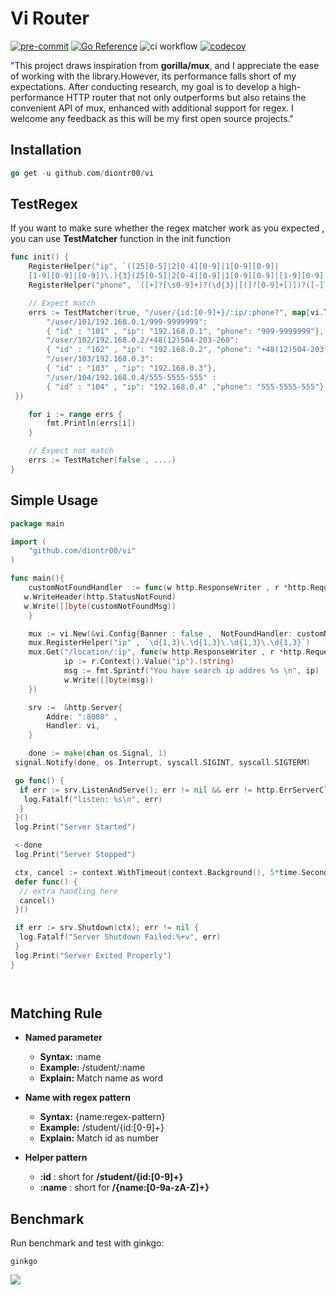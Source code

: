 # Vi Router

[![pre-commit](https://img.shields.io/badge/pre--commit-enabled-brightgreen?logo=pre-commit)](https://github.com/pre-commit/pre-commit)
[![Go Reference](https://pkg.go.dev/badge/github.com/diontr00/vi.svg)](https://pkg.go.dev/github.com/diontr00/vi)
![ci workflow](https://github.com/diontr00/vi/actions/workflows/ci.yml/badge.svg)
[![codecov](https://codecov.io/gh/diontr00/vi/graph/badge.svg?token=bPz6VDXHae)](https://codecov.io/gh/diontr00/vi)

"This project draws inspiration from **gorilla/mux**, and I appreciate
the ease of working with the library.However, its performance
falls short of my expectations. After conducting research, my goal
is to develop a high-performance HTTP router that not only
outperforms but also retains the convenient API of mux,
enhanced with additional support for regex. I welcome any feedback
as this will be my first open source projects."

## Installation

```go
go get -u github.com/diontr00/vi
```

## TestRegex

If you want to make sure whether the regex matcher work as you expected , you can use **TestMatcher** function in the init function

```go
func init() {
    RegisterHelper("ip", `((25[0-5]|2[0-4][0-9]|1[0-9][0-9]|
    [1-9][0-9]|[0-9])\.){3}(25[0-5]|2[0-4][0-9]|1[0-9][0-9]|[1-9][0-9]|[0-9])`)
    RegisterHelper("phone", `([+]?[\s0-9]+)?(\d{3}|[(]?[0-9]+[)])?([-]?[\s]?[0-9])+`)

    // Expect match
    errs := TestMatcher(true, "/user/{id:[0-9]+}/:ip/:phone?", map[vi.TestUrl]vi.TestResult{
        "/user/101/192.168.0.1/999-9999999":
        { "id" : "101" , "ip": "192.168.0.1", "phone": "999-9999999"},
        "/user/102/192.168.0.2/+48(12)504-203-260":
        { "id" : "102" , "ip": "192.168.0.2", "phone": "+48(12)504-203-260"},
        "/user/103/192.168.0.3":
        { "id" : "103" , "ip": "192.168.0.3"},
        "/user/104/192.168.0.4/555-5555-555" :
        { "id" : "104" , "ip": "192.168.0.4" ,"phone": "555-5555-555"}
 })

    for i := range errs {
        fmt.Println(errs[i])
    }

    // Expect not match
    errs := TestMatcher(false , ....)
}
```

## Simple Usage

```go
package main

import (
    "github.com/diontr00/vi"
)

func main(){
    customNotFoundHandler  := func(w http.ResponseWriter , r *http.Request) {
   w.WriteHeader(http.StatusNotFound)
   w.Write([]byte(customNotFoundMsg))
    }

    mux := vi.New(&vi.Config{Banner : false ,  NotFoundHandler: customNotFoundHandler})
    mux.RegisterHelper("ip" , `\d{1,3}\.\d{1,3}\.\d{1,3}\.\d{1,3}`)
    mux.Get("/location/:ip", func(w http.ResponseWriter , r *http.Request){
            ip := r.Context().Value("ip").(string)
            msg := fmt.Sprintf("You have search ip addres %s \n", ip)
            w.Write([]byte(msg))
    })

    srv :=  &http.Server{
        Addre: ":8080" ,
        Handler: vi,
    }

    done := make(chan os.Signal, 1)
 signal.Notify(done, os.Interrupt, syscall.SIGINT, syscall.SIGTERM)

 go func() {
  if err := srv.ListenAndServe(); err != nil && err != http.ErrServerClosed {
   log.Fatalf("listen: %s\n", err)
  }
 }()
 log.Print("Server Started")

 <-done
 log.Print("Server Stopped")

 ctx, cancel := context.WithTimeout(context.Background(), 5*time.Second)
 defer func() {
  // extra handling here
  cancel()
 }()

 if err := srv.Shutdown(ctx); err != nil {
  log.Fatalf("Server Shutdown Failed:%+v", err)
 }
 log.Print("Server Exited Properly")
}




```

## Matching Rule

- **Named parameter**

  - **Syntax:** :name
  - **Example:** /student/:name
  - **Explain:** Match name as word

- **Name with regex pattern**

  - **Syntax:** {name:regex-pattern}
  - **Example:** /student/{id:[0-9]+}
  - **Explain:** Match id as number

- **Helper pattern**
  - **:id** : short for **/student/{id:[0-9]+}**
  - **:name** : short for **/{name:[0-9a-zA-Z]+}**

## Benchmark

Run benchmark and test with ginkgo:

```
ginkgo
```

![](https://i.imgur.com/sxkEBvu.png)
